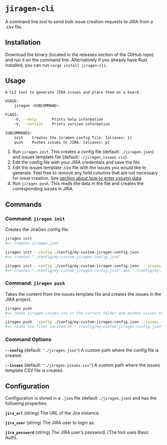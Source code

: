 # `jiragen-cli`

A command line tool to send bulk issue creation requests to JIRA from a .csv file.

## Installation

Download the binary (located in the releases section of the GitHub repo) and run it on the command line. Alternatively if you already have Rust installed, you can run `cargo install jiragen-cli`.

## Usage

```bash
A CLI tool to generate JIRA issues and place them on a board.

USAGE:
    jiragen <SUBCOMMAND>

FLAGS:
    -h, --help       Prints help information
    -V, --version    Prints version information

SUBCOMMANDS:
    init    Creates the JiraGen config file. [aliases: i]
    push    Pushes issues to JIRA. [aliases: p]
```

1. Run `jiragen init`. This creates a config file (default: `./jiragen.json`) and issues template file (default: `./jiragen_issues.csv`).
1. Edit the config file with your JIRA credentials and save the file.
1. Edit the issues template .csv file with the issues you would like to generate. Feel free to remove any field columns that are not necessary for issue creation. See [section about how to enter column data](../../../#csv-syntax).
1. Run `jiragen push`. This reads the data in the file and creates the corresponding issues in JIRA.

## Commands

### Command: `jiragen init`

Creates the JiraGen config file.

```bash
jiragen init
#=> creates jiragen.json

jiragen init --config ./config/my-custom-jiragen-config.json
#=> creates "./config/my-custom-jiragen-config.json"

jiragen init --config ./config/my-custom-jiragen-config.json  --issues ./config/my-issues-template.csv
#=> creates "./config/my-custom-jiragen-config.json" and "./config/my-issues-template.csv"
```

### Command: `jiragen push`

Takes the content from the issues template file and creates the issues in the JIRA project.

```bash
jiragen push
#=> reads jiragen-issues.csv in the current folder and pushes issues to JIRA

jiragen push --config ./config/my-custom-jiragen-config.json --issues ./config/my-issues-template.csv
#=> reads the files located at "./config/my-custom-jiragen-config.json" and "./config/my-issues-template.csv" and pushes issues to JIRA
```

### Command Options

**`--config`** (default: `"./jiragen.json"`)
A custom path where the config file is created.

**`--issues`** (default: `"./jiragen-issues.csv"`)
A custom path where the issues template CSV file is created.

## Configuration

Configuration is stored in a `.json` file (default `./jiragen.json`) and has the following properties:

**`jira_url`** (string)
The URL of the Jira instance.

**`jira_user`** (string)
The JIRA user to login as.

**`jira_password`** (string)
The JIRA user’s password. (The tool uses Basic Auth).
